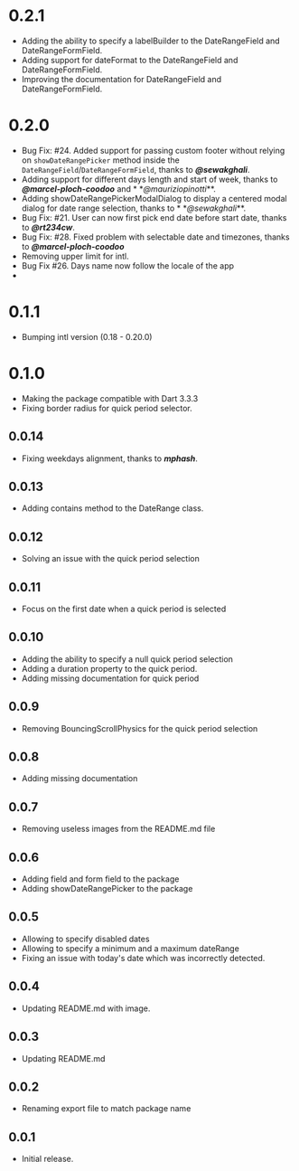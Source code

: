 # 0.2.1

- Adding the ability to specify a labelBuilder to the DateRangeField and DateRangeFormField.
- Adding support for dateFormat to the DateRangeField and DateRangeFormField.
- Improving the documentation for DateRangeField and DateRangeFormField.

# 0.2.0

- Bug Fix: #24. Added support for passing custom footer without relying on `showDateRangePicker` method inside the
  `DateRangeField`/`DateRangeFormField`, thanks to **_@sewakghali_**.
- Adding support for different days length and start of week, thanks to **_@marcel-ploch-coodoo_** and *
  *_@mauriziopinotti_**.
- Adding showDateRangePickerModalDialog to display a centered modal dialog for date range selection, thanks to *
  *_@sewakghali_**.
- Bug Fix: #21. User can now first pick end date before start date, thanks to **_@rt234cw_**.
- Bug Fix: #28. Fixed problem with selectable date and timezones, thanks to **_@marcel-ploch-coodoo_**
- Removing upper limit for intl.
- Bug Fix #26. Days name now follow the locale of the app
-

# 0.1.1

- Bumping intl version (0.18 - 0.20.0)

# 0.1.0

- Making the package compatible with Dart 3.3.3
- Fixing border radius for quick period selector.

## 0.0.14

* Fixing weekdays alignment, thanks to **_mphash_**.

## 0.0.13

* Adding contains method to the DateRange class.

## 0.0.12

* Solving an issue with the quick period selection

## 0.0.11

* Focus on the first date when a quick period is selected

## 0.0.10

* Adding the ability to specify a null quick period selection
* Adding a duration property to the quick period.
* Adding missing documentation for quick period

## 0.0.9

* Removing BouncingScrollPhysics for the quick period selection

## 0.0.8

* Adding missing documentation

## 0.0.7

* Removing useless images from the README.md file

## 0.0.6

* Adding field and form field to the package
* Adding showDateRangePicker to the package

## 0.0.5

* Allowing to specify disabled dates
* Allowing to specify a minimum and a maximum dateRange
* Fixing an issue with today's date which was incorrectly detected.

## 0.0.4

* Updating README.md with image.

## 0.0.3

* Updating README.md

## 0.0.2

* Renaming export file to match package name

## 0.0.1

* Initial release.
